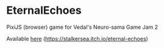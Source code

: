 # EternalEchoes
 PixiJS (browser) game for Vedal's Neuro-sama Game Jam 2

Available [here](https://stalkersea.itch.io/eternal-echoes) (https://stalkersea.itch.io/eternal-echoes)
